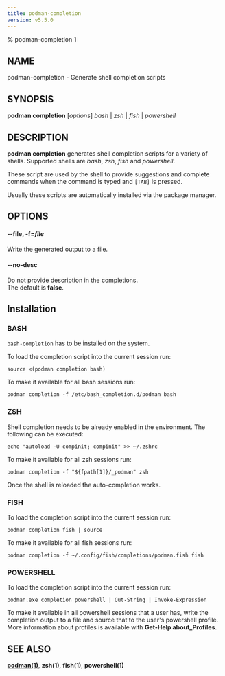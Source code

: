 ```yaml
---
title: podman-completion
version: v5.5.0
---
```


% podman-completion 1

## NAME
podman\-completion - Generate shell completion scripts

## SYNOPSIS
**podman completion** [*options*]   *bash* | *zsh* | *fish* | *powershell*

## DESCRIPTION
**podman completion** generates shell completion scripts for a variety of shells. Supported shells are *bash*, *zsh*, *fish* and *powershell*.

These script are used by the shell to provide suggestions and complete commands when the command is typed and `[TAB]` is pressed.

Usually these scripts are automatically installed via the package manager.

## OPTIONS
#### **--file**, **-f**=*file*

Write the generated output to a file.

#### **--no-desc**

Do not provide description in the completions.\
The default is **false**.

## Installation

### BASH
`bash-completion` has to be installed on the system.

To load the completion script into the current session run:
```
source <(podman completion bash)
```

To make it available for all bash sessions run:
```
podman completion -f /etc/bash_completion.d/podman bash
```


### ZSH
Shell completion needs to be already enabled in the environment. The following can be executed:
```
echo "autoload -U compinit; compinit" >> ~/.zshrc
```

To make it available for all zsh sessions run:
```
podman completion -f "${fpath[1]}/_podman" zsh
```

Once the shell is reloaded the auto-completion works.


### FISH
To load the completion script into the current session run:
```
podman completion fish | source
```

To make it available for all fish sessions run:
```
podman completion -f ~/.config/fish/completions/podman.fish fish
```

### POWERSHELL
To load the completion script into the current session run:
```
podman.exe completion powershell | Out-String | Invoke-Expression
```

To make it available in all powershell sessions that a user has, write the
completion output to a file and source that to the user's powershell profile.
More information about profiles is available with **Get-Help about_Profiles**.

## SEE ALSO
**[podman(1)](podman.1.md)**, **zsh(1)**, **fish(1)**, **powershell(1)**

